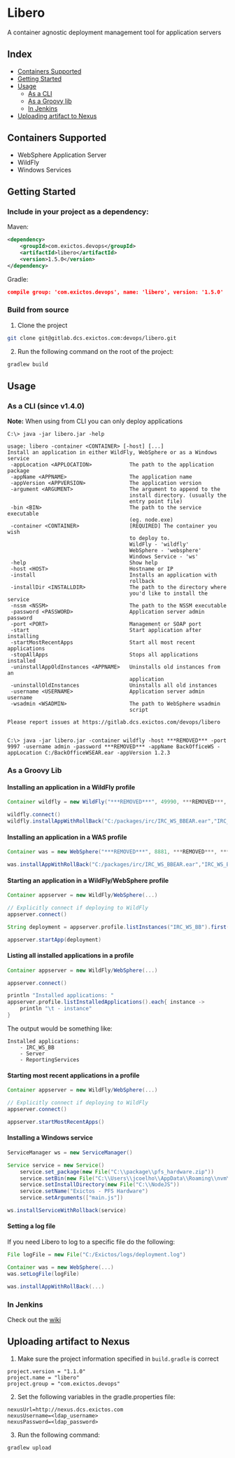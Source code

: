 # Libero

A container agnostic deployment management tool for application servers

## Index

 * [Containers Supported](#containers-supported)
 * [Getting Started](#getting-started)
 * [Usage](#usage)
    * [As a CLI](#as-a-cli-since-v140)
    * [As a Groovy lib](#as-a-groovy-lib)
    * [In Jenkins](#in-jenkins)
 * [Uploading artifact to Nexus](#uploading-artifact-to-nexus)
 

## Containers Supported
 * WebSphere Application Server
 * WildFly
 * Windows Services

## Getting Started

### Include in your project as a dependency:

Maven:
```xml
<dependency>
    <groupId>com.exictos.devops</groupId>
    <artifactId>libero</artifactId>
    <version>1.5.0</version>
</dependency>
```

Gradle:
```json
compile group: 'com.exictos.devops', name: 'libero', version: '1.5.0'
```

### Build from source
1. Clone the project
```sh
git clone git@gitlab.dcs.exictos.com:devops/libero.git
```

2. Run the following command on the root of the project:
```sh
gradlew build
```

## Usage

### As a CLI (since v1.4.0)

**Note:** When using from CLI you can only deploy applications

```console
C:\> java -jar libero.jar -help

usage: libero -container <CONTAINER> [-host] [...]
Install an application in either WildFly, WebSphere or as a Windows
service
 -appLocation <APPLOCATION>            The path to the application package
 -appName <APPNAME>                    The application name
 -appVersion <APPVERSION>              The application version
 -argument <ARGUMENT>                  The argument to append to the
                                       install directory. (usually the
                                       entry point file)
 -bin <BIN>                            The path to the service executable
                                       (eg. node.exe)
 -container <CONTAINER>                [REQUIRED] The container you wish
                                       to deploy to.
                                       WildFly - 'wildfly'
                                       WebSphere - 'websphere'
                                       Windows Service - 'ws'
 -help                                 Show help
 -host <HOST>                          Hostname or IP
 -install                              Installs an application with
                                       rollback
 -installDir <INSTALLDIR>              The path to the directory where
                                       you'd like to install the service
 -nssm <NSSM>                          The path to the NSSM executable
 -password <PASSWORD>                  Application server admin password
 -port <PORT>                          Management or SOAP port
 -start                                Start application after installing
 -startMostRecentApps                  Start all most recent applications
 -stopAllApps                          Stops all applications installed
 -uninstallAppOldInstances <APPNAME>   Uninstalls old instances from an
                                       application
 -uninstallOldInstances                Uninstalls all old instances
 -username <USERNAME>                  Application server admin username
 -wsadmin <WSADMIN>                    The path to WebSphere wsadmin
                                       script

Please report issues at https://gitlab.dcs.exictos.com/devops/libero


C:\> java -jar libero.jar -container wildfly -host ***REMOVED*** -port 9997 -username admin -password ***REMOVED*** -appName BackOfficeWS -appLocation C:/BackOfficeWSEAR.ear -appVersion 1.2.3

```

### As a Groovy Lib

#### Installing an application in a WildFly profile

```groovy
Container wildfly = new WildFly("***REMOVED***", 49990, ***REMOVED***, ***REMOVED***.toCharArray())

wildfly.connect()
wildfly.installAppWithRollBack("C:/packages/irc/IRC_WS_BBEAR.ear","IRC_WS_BB")
```

#### Installing an application in a WAS profile

```groovy
Container was = new WebSphere("***REMOVED***", 8881, ***REMOVED***, ***REMOVED***.toCharArray(), "C:/IBM/WebSphere/AppServer/bin/wsadmin.bat")

was.installAppWithRollBack("C:/packages/irc/IRC_WS_BBEAR.ear","IRC_WS_BB")
```

#### Starting an application in a WildFly/WebSphere profile

```groovy
Container appserver = new WildFly/WebSphere(...)

// Explicitly connect if deploying to WildFly
appserver.connect()

String deployment = appserver.profile.listInstances("IRC_WS_BB").first().getName()

appserver.startApp(deployment)
```

#### Listing all installed applications in a profile

```groovy
Container appserver = new WildFly/WebSphere(...)

appserver.connect()

println "Installed applications: "
appserver.profile.listInstalledApplications().each{ instance ->
    println "\t - instance"
}

```
The output would be something like:
```console
Installed applications: 
    - IRC_WS_BB
    - Server
    - ReportingServices
```

#### Starting most recent applications in a profile

```groovy
Container appserver = new WildFly/WebSphere(...)

// Explicitly connect if deploying to WildFly
appserver.connect()

appserver.startMostRecentApps()

```

#### Installing a Windows service

```groovy
ServiceManager ws = new ServiceManager()

Service service = new Service()
    service.set_package(new File("C:\\package\\pfs_hardware.zip"))
    service.setBin(new File("C:\\Users\\jcoelho\\AppData\\Roaming\\nvm\\v6.11.2\\node.exe"))
    service.setInstallDirectory(new File("C:\\NodeJS"))
    service.setName("Exictos - PFS Hardware")
    service.setArguments(["main.js"])

ws.installServiceWithRollback(service)
```

#### Setting a log file

If you need Libero to log to a specific file do the following:

```groovy
File logFile = new File("C:/Exictos/logs/deployment.log")

Container was = new WebSphere(...)
was.setLogFile(logFile)

was.installAppWithRollBack(...)
```

### In Jenkins

Check out the [wiki](https://gitlab.dcs.exictos.com/devops/libero/wikis/using-libero-in-jenkins)

## Uploading artifact to Nexus

1. Make sure the project ìnformation specified in ``build.gradle`` is correct
```properties
project.version = "1.1.0"
project.name = "libero"
project.group = "com.exictos.devops"
```

2. Set the following variables in the gradle.properties file:
```properties
nexusUrl=http://nexus.dcs.exictos.com
nexusUsername=<ldap_username>
nexusPassword=<ldap_password>
```

3. Run the following command:
```sh
gradlew upload
```